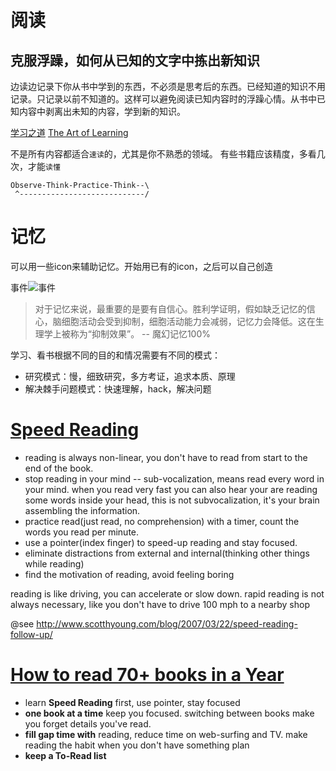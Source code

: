 阅读
====

克服浮躁，如何从已知的文字中拣出新知识
--------------------------------------
边读边记录下你从书中学到的东西，不必须是思考后的东西。已经知道的知识不用记录。只记录以前不知道的。这样可以避免阅读已知内容时的浮躁心情。从书中已知内容中剥离出未知的内容，学到新的知识。

[学习之道](http://baike.baidu.com/view/5703132.htm)
[The Art of Learning](http://www.amazon.com/The-Art-Learning-Journey-Performance/dp/0743277465/ref=sr_1_1?ie=UTF8&qid=1370155150&sr=8-1&keywords=josh+waitzkin)

不是所有内容都适合`速读`的，尤其是你不熟悉的领域。
有些书籍应该精度，多看几次，才能`读懂`

```
Observe-Think-Practice-Think--\
 ^----------------------------/
```

记忆
====

可以用一些icon来辅助记忆。开始用已有的icon，之后可以自己创造

事件![事件](http://cdn1.iconfinder.com/data/icons/fatcow/32/calendar_edit.png)


> 对于记忆来说，最重要的是要有自信心。胜利学证明，假如缺乏记忆的信心，脑细胞活动会受到抑制，细胞活动能力会减弱，记忆力会降低。这在生理学上被称为“抑制效果”。
> -- 魔幻记忆100%

学习、看书根据不同的目的和情况需要有不同的模式：
* 研究模式：慢，细致研究，多方考证，追求本质、原理
* 解决棘手问题模式：快速理解，hack，解决问题

[Speed Reading](http://www.scotthyoung.com/blog/2007/03/10/double-your-reading-rate/)
====
- reading is always non-linear, you don't have to read from start to the end of the book.
- stop reading in your mind -- sub-vocalization, means read every word in your mind. when you read very fast you can also hear your are reading some words inside your head, this is not subvocalization, it's your brain assembling the information.
- practice read(just read, no comprehension) with a timer, count the words you read per minute.
- use a pointer(index finger) to speed-up reading and stay focused.
- eliminate distractions from external and internal(thinking other things while reading)
- find the motivation of reading, avoid feeling boring

reading is like driving, you can accelerate or slow down.
rapid reading is not always necessary, like you don't have to drive 100 mph to a nearby shop

@see http://www.scotthyoung.com/blog/2007/03/22/speed-reading-follow-up/

[How to read 70+ books in a Year](http://www.scotthyoung.com/blog/2007/08/06/how-to-read-70-books-in-a-year/)
====

- learn **Speed Reading** first, use pointer, stay focused
- **one book at a time** keep you focused. switching between books make you forget details you've read.
- **fill gap time with** reading, reduce time on web-surfing and TV. make reading the habit when you don't have something plan
- **keep a To-Read list**


